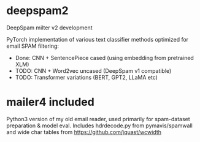 # deepspam2
DeepSpam milter v2 development

PyTorch implementation of various text classifier methods optimized for email SPAM filtering:

- Done:  CNN + SentencePiece cased (using embedding from pretrained XLM)
- TODO:  CNN + Word2vec uncased (DeepSpam v1 compatible)
- TODO:  Transformer variations (BERT, GPT2, LLaMA etc)

# mailer4 included
Python3 version of my old email reader, used primarily for spam-dataset preparation & model eval. 
Includes hdrdecode.py from pymavis/spamwall and wide char tables from https://github.com/jquast/wcwidth
